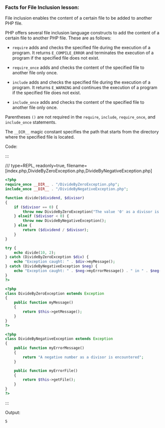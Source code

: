 ### Facts for File Inclusion lesson:

File inclusion enables the content of a certain file to be added to another PHP file.

PHP offers several file inclusion language constructs to add the content of a certain file to another PHP file. These are as follows:

 - `require` adds and checks the specified file during the execution of a program. It returns `E_COMPILE_ERROR` and terminates the execution of a program if the specified file does not exist.

 - `require_once` adds and checks the content of the specified file to another file only once.

 - `include` adds and checks the specified file during the execution of a program. It returns `E_WARNING` and continues the execution of a program if the specified file does not exist.

 - `include_once` adds and checks the content of the specified file to another file only once.

Parentheses `()` are not required in the `require`, `include`, `require_once`, and `include_once` statements.

The `__DIR__` magic constant specifies the path that starts from the directory where the specified file is located.

Code:

:::

/// type=REPL, readonly=true, filename=[index.php,DivideByZeroException.php,DivideByNegativeException.php]

```php
<?php
require_once __DIR__ . "/DivideByZeroException.php";
include_once __DIR__ . "/DivideByNegativeException.php";

function divide($dividend, $divisor)
{
    if ($divisor == 0) {
        throw new DivideByZeroException("The value '0' as a divisor is not allowed.");
    } elseif ($divisor < 0) {
        throw new DivideByNegativeException();
    } else {
        return ($dividend / $divisor);
    }
}

try {
    echo divide(10, 2);
} catch (DivideByZeroException $div) {
    echo "Exception caught: " . $div->myMessage();
} catch (DivideByNegativeException $neg) {
    echo "Exception caught: " . $neg->myErrorMessage() . " in " . $neg->myErrorFile();
}
?>
```

```php
<?php
class DivideByZeroException extends Exception
{
    public function myMessage()
    {
        return $this->getMessage();
    }
}
?>
```

```php
<?php
class DivideByNegativeException extends Exception 
{
    public function myErrorMessage()
    {
        return "A negative number as a divisor is encountered";
    }

    public function myErrorFile()
    {
        return $this->getFile();
    }
}
?>
```
:::

Output:

```
5
```

